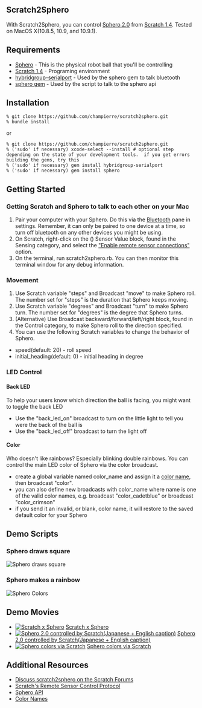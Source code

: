 ## Scratch2Sphero

With Scratch2Sphero, you can control [Sphero 2.0](http://www.gosphero.com/) from [Scratch 1.4](http://scratch.mit.edu). Tested on MacOS X(10.8.5, 10.9, and 10.9.1).

## Requirements

- [Sphero](http://www.gosphero.com/) - This is the physical robot ball that you'll be controlling
- [Scratch 1.4](http://scratch.mit.edu/scratch_1.4/) - Programing environment
- [hybridgroup-serialport](https://github.com/hybridgroup/ruby-serialport/) - Used by the sphero gem to talk bluetooth
- [sphero gem](https://github.com/hybridgroup/sphero/) - Used by the script to talk to the sphero api

## Installation

```
% git clone https://github.com/champierre/scratch2sphero.git
% bundle install
```

or

```
% git clone https://github.com/champierre/scratch2sphero.git
% ('sudo' if necessary) xcode-select --install # optional step depending on the state of your development tools.  if you get errors building the gems, try this
% ('sudo' if necessary) gem install hybridgroup-serialport
% ('sudo' if necessary) gem install sphero
```

## Getting Started

### Getting Scratch and Sphero to talk to each other on your Mac

1. Pair your computer with your Sphero.  Do this via the [Bluetooth](https://www.apple.com/support/bluetooth/) pane in settings. Remember, it can only be paired to one device at a time, so turn off bluetooth on any other devices you might be using.
2. On Scratch, right-click on the () Sensor Value block, found in the Sensing category, and 
select the ["Enable remote sensor connections"](http://wiki.scratch.mit.edu/wiki/Remote_Sensors_Protocol) option.
3. On the terminal, run scratch2sphero.rb.  You can then monitor this terminal window for any debug information.

### Movement

1. Use Scratch variable "steps" and Broadcast "move" to make Sphero roll. The number set for "steps" is the duration that Sphero keeps moving.
2. Use Scratch variable "degrees" and Broadcast "turn" to make Sphero turn. The number set for "degrees" is the degree that Sphero turns.
3. (Alternative) Use Broadcast backward/forward/left/right block, found in the Control category, to make Sphero roll to the direction specified. 
4. You can use the following Scratch variables to change the behavior of Sphero.

- speed(default: 20) - roll speed
- initial_heading(default: 0) - initial heading in degree

### LED Control

#### Back LED

  To help your users know which direction the ball is facing, you might want to toggle the back LED

- Use the "back_led_on" broadcast to turn on the little light to tell you were the back of the ball is
- Use the "back_led_off" broadcast to turn the light off

#### Color

  Who doesn't like rainbows?  Especially blinking double rainbows.  You can control the main LED color of Sphero via the color broadcast.
  
- create a global variable named color_name and assign it a [color name](http://www.w3schools.com/html/html_colornames.asp), then broadcast "color".
- you can also define new broadcasts with color_name where name is one of the valid color names, e.g. broadcast "color_cadetblue" or broadcast "color_crimson"
- if you send it an invalid, or blank, color name, it will restore to the saved default color for your Sphero

## Demo Scripts

### Sphero draws square

![Sphero draws square](https://dl.dropboxusercontent.com/u/385564/scratch2sphero/sphero_square.png)

### Sphero makes a rainbow

![Sphero Colors](https://dl.dropboxusercontent.com/s/aghyq2h02mt8vnp/sphero_colors_screenshot.png)

## Demo Movies

- [![Scratch x Sphero](http://img.youtube.com/vi/aHL03UHULm0/0.jpg)](https://www.youtube.com/watch?v=aHL03UHULm0) 
  [Scratch x Sphero](https://www.youtube.com/watch?v=aHL03UHULm0)
- [![Sphero 2.0 controlled by Scratch(Japanese + English caption)](http://img.youtube.com/vi/qCeJ6_UKnk4/0.jpg)](https://www.youtube.com/watch?v=qCeJ6_UKnk4)
  [Sphero 2.0 controlled by Scratch(Japanese + English caption)](https://www.youtube.com/watch?v=qCeJ6_UKnk4)
- [![Sphero colors via Scratch](http://img.youtube.com/vi/UoYA4e8f9Ns/0.jpg)](https://www.youtube.com/watch?v=UoYA4e8f9Ns)
  [Sphero colors via Scratch](https://www.youtube.com/watch?v=UoYA4e8f9Ns)

## Additional Resources

- [Discuss scratch2sphero on the Scratch Forums](http://scratch.mit.edu/discuss/topic/21808/)
- [Scratch's Remote Sensor Control Protocol](http://wiki.scratch.mit.edu/wiki/Remote_Sensors_Protocol)
- [Sphero API](http://orbotixinc.github.io/Sphero-Docs/docs/sphero-api/)
- [Color Names](http://www.w3schools.com/html/html_colornames.asp)
